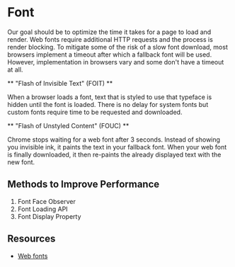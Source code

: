 # Font

Our goal should be to optimize the time it takes for a page to load and render. Web fonts require additional HTTP requests and the process is render blocking. To mitigate some of the risk of a slow font download, most browsers implement a timeout after which a fallback font will be used. However, implementation in browsers vary and some don't have a timeout at all.

** "Flash of Invisible Text" (FOIT) **

When a browser loads a font, text that is styled to use that typeface is hidden until the font is loaded. There is no delay for system fonts but custom fonts require time to be requested and downloaded.

** "Flash of Unstyled Content" (FOUC) **

Chrome stops waiting for a web font after 3 seconds. Instead of showing you invisible ink, it paints the text in your fallback font. When your web font is finally downloaded, it then re-paints the already displayed text with the new font.

## Methods to Improve Performance

1. Font Face Observer
1. Font Loading API
1. Font Display Property

## Resources

- [Web fonts](https://meowni.ca/posts/web-fonts/)
